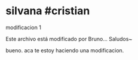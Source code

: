 # silvana #cristian

modificacion 1

Este archivo está modificado por Bruno... Saludos~

bueno. aca te estoy haciendo una modificacion.